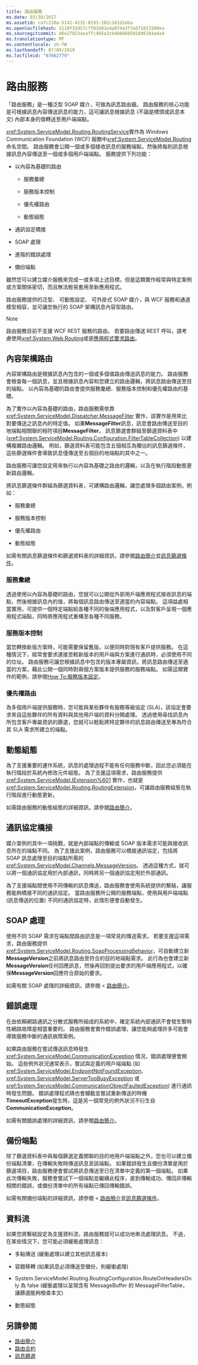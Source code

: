 ```yaml
---
title: 路由服務
ms.date: 03/30/2017
ms.assetid: ca7c216a-5141-4132-8193-102c181d2eba
ms.openlocfilehash: 3119f32d57cff01b81e4a8f4a3f3a571013300ea
ms.sourcegitcommit: d6e27023aeaffc4b5a3cb4b88685018d6284ada4
ms.translationtype: MT
ms.contentlocale: zh-TW
ms.lasthandoff: 07/09/2019
ms.locfileid: "67662779"
---
```

# <a name="routing-service"></a>路由服務

「路由服務」是一種泛型 SOAP 媒介，可做為訊息路由器。 路由服務的核心功能是可根據訊息內容傳送訊息的能力，這可讓訊息根據訊息 (不論是標頭或訊息本文) 內部本身的值轉送至用戶端端點。

<xref:System.ServiceModel.Routing.RoutingService>實作為 Windows Communication Foundation (WCF) 服務中<xref:System.ServiceModel.Routing>命名空間。 路由服務會公開一個或多個接收訊息的服務端點，然後將每則訊息根據訊息內容傳送至一個或多個用戶端端點。 服務提供下列功能：

- 以內容為基礎的路由

  - 服務彙總

  - 服務版本控制

  - 優先權路由

  - 動態組態

- 通訊協定橋接

- SOAP 處理

- 進階的錯誤處理

- 備份端點

雖然您可以建立媒介服務來完成一或多項上述目標，但是這類實作經常與特定案例或方案關係密切，而且無法輕易套用至新應用程式。

路由服務提供的泛型、 可動態設定、 可外掛式 SOAP 媒介，與 WCF 服務和通道模型相容，並可讓您執行的 SOAP 架構訊息內容型路由。

> [!NOTE]
> 路由服務目前不支援 WCF REST 服務的路由。  若要路由傳送 REST 呼叫，請考慮使用<xref:System.Web.Routing>或是[應用程式要求路由](https://go.microsoft.com/fwlink/?LinkId=164589)。

## <a name="content-based-routing"></a>內容架構路由

內容架構路由是根據訊息內包含的一個或多個值路由傳送訊息的能力。 路由服務會檢查每一個訊息，並且根據訊息內容和您建立的路由邏輯，將訊息路由傳送至目的端點。 以內容為基礎的路由會提供服務彙總、服務版本控制和優先權路由的基礎。

為了實作以內容為基礎的路由，路由服務需依靠 <xref:System.ServiceModel.Dispatcher.MessageFilter> 實作，該實作是用來比對要傳送之訊息內的特定值。 如果**MessageFilter**訊息，訊息會路由傳送至目的地端點相關聯的相符項目**MessageFilter**。  訊息篩選會群組至篩選資料表中 (<xref:System.ServiceModel.Routing.Configuration.FilterTableCollection>) 以建構複雜路由邏輯。 例如，篩選資料表可能包含五個相互為獨佔的訊息篩選條件，這些篩選條件會導致訊息僅傳送至五個目的地端點的其中之一。

路由服務可讓您設定用來執行以內容為基礎之路由的邏輯，以及在執行階段動態更新路由邏輯。

將訊息篩選條件群組為篩選資料表，可建構路由邏輯，讓您處理多個路由案例，例如：

- 服務彙總

- 服務版本控制

- 優先權路由

- 動態組態

如需有關訊息篩選條件和篩選資料表的詳細資訊，請參閱[路由簡介](../../../../docs/framework/wcf/feature-details/routing-introduction.md)並[訊息篩選條件](../../../../docs/framework/wcf/feature-details/message-filters.md)。

### <a name="service-aggregation"></a>服務彙總

透過使用以內容為基礎的路由，您就可以公開從外部用戶端應用程式接收訊息的端點，然後根據訊息內的值，將每個訊息路由傳送至適當的內容端點。 這項益處相當實用，可提供一個特定端點給各種不同的後端應用程式，以及對客戶呈現一個應用程式端點，同時將應用程式重構至各種不同服務。

### <a name="service-versioning"></a>服務版本控制

當您轉換新版方案時，可能需要保留舊版，以便同時對現有客戶提供服務。 在這種情況下，經常會要求連接至較新版本的用戶端與方案進行通訊時，必須使用不同的位址。 路由服務可讓您根據訊息中包含的版本專屬資訊，將訊息路由傳送至適當的方案，藉此公開一個同時對兩個方案版本提供服務的服務端點。 如需這類實作的範例，請參閱[How To:服務版本設定](../../../../docs/framework/wcf/feature-details/how-to-service-versioning.md)。

### <a name="priority-routing"></a>優先權路由

為多個用戶端提供服務時，您可能與某些夥伴有服務等級協定 (SLA)，該協定會要求來自這些夥伴的所有資料與其他用戶端的資料分開處理。 透過使用尋找訊息內所包含客戶專屬資訊的篩選，您就可以輕鬆將特定夥伴的訊息路由傳送至專為符合其 SLA 需求所建立的端點。

## <a name="dynamic-configuration"></a>動態組態

為了支援重要的運作系統，訊息的處理過程不能有任何服務中斷，因此您必須能在執行階段於系統內修改元件組態。 為了支援這項需求，路由服務提供 <xref:System.ServiceModel.IExtension%601> 實作，也就是 <xref:System.ServiceModel.Routing.RoutingExtension>，可讓路由服務組態在執行階段進行動態更新。

如需路由服務的動態組態的詳細資訊，請參閱[路由簡介](../../../../docs/framework/wcf/feature-details/routing-introduction.md)。

## <a name="protocol-bridging"></a>通訊協定橋接

媒介案例的其中一項挑戰，就是內部端點的傳輸或 SOAP 版本需求可能與接收訊息所在的端點不同。 為了支援此案例，路由服務可以橋接通訊協定，包括將 SOAP 訊息處理至目的端點所需的 <xref:System.ServiceModel.Channels.MessageVersion>。 透過這種方式，就可以將一個通訊協定用於內部通訊，同時將另一個通訊協定用於外部通訊。

為了支援端點間使用不同傳輸的訊息傳送，路由服務會使用系統提供的繫結，讓服務能夠橋接不同的通訊協定。 當路由服務所公開的服務端點，使用與用戶端端點 (訊息傳送的位置) 不同的通訊協定時，此情形便會自動發生。

## <a name="soap-processing"></a>SOAP 處理

使用不同 SOAP 需求在端點間路由訊息是一項常見的傳送需求。 若要支援這項需求，路由服務提供<xref:System.ServiceModel.Routing.SoapProcessingBehavior>，可自動建立新**MessageVersion**之前將訊息路由至符合的目的地端點需求。 此行為也會建立新**MessageVersion**任何回應訊息，然後再回到提出要求的用戶端應用程式，以確保**MessageVersion**回應符合原始的要求。

如需有關 SOAP 處理的詳細資訊，請參閱 <<c0> [ 路由簡介](../../../../docs/framework/wcf/feature-details/routing-introduction.md)。

## <a name="error-handling"></a>錯誤處理

在由依賴網路通訊之分散式服務所組成的系統中，確定系統內部通訊不會發生暫時性網路故障是相當重要的。  路由服務會實作錯誤處理，讓您能夠處理許多可能會導致服務中斷的通訊故障案例。

如果路由服務在嘗試傳送訊息時發生 <xref:System.ServiceModel.CommunicationException> 情況，錯誤處理便會開始。  這些例外狀況通常表示，嘗試與定義的用戶端端點 (如 <xref:System.ServiceModel.EndpointNotFoundException>、<xref:System.ServiceModel.ServerTooBusyException> 或 <xref:System.ServiceModel.CommunicationObjectFaultedException>) 進行通訊時發生問題。  錯誤處理程式碼也會攔截並嘗試重新傳送的時機**TimeoutException**發生時，這是另一個常見的例外狀況不衍生自**CommunicationException**。

如需有關錯誤處理的詳細資訊，請參閱[路由簡介](../../../../docs/framework/wcf/feature-details/routing-introduction.md)。

## <a name="backup-endpoints"></a>備份端點

除了篩選資料表中與每個篩選定義關聯的目的地用戶端端點之外，您也可以建立備份端點清單，在傳輸失敗時傳送訊息至該端點。 如果錯誤發生且備份清單是用於篩選項目，路由服務便會嘗試將訊息傳送至已在清單中定義的第一個端點。 如果此次傳輸失敗，服務會嘗試下一個端點並繼續此程序，直到傳輸成功、傳回非傳輸相關的錯誤，或備份清單中的所有端點已傳回傳輸錯誤。

如需有關備份端點的詳細資訊，請參閱 <<c0> [ 路由簡介](../../../../docs/framework/wcf/feature-details/routing-introduction.md)並[訊息篩選條件](../../../../docs/framework/wcf/feature-details/message-filters.md)。

## <a name="streaming"></a>資料流

如果您將繫結設定為支援資料流，路由服務就可以成功地串流處理訊息。  不過，在某些情況下，您可能必須緩衝處理訊息：

- 多點傳送 (緩衝處理以建立其他訊息複本)

- 容錯移轉 (如果訊息必須傳送至備份，則緩衝處理)

- System.ServiceModel.Routing.RoutingConfiguration.RouteOnHeadersOnly 為 false (緩衝處理以呈現含有 MessageBuffer 的 MessageFilterTable，讓篩選能夠檢查本文)

- 動態組態

## <a name="see-also"></a>另請參閱

- [路由簡介](../../../../docs/framework/wcf/feature-details/routing-introduction.md)
- [路由合約](../../../../docs/framework/wcf/feature-details/routing-contracts.md)
- [訊息篩選](../../../../docs/framework/wcf/feature-details/message-filters.md)
